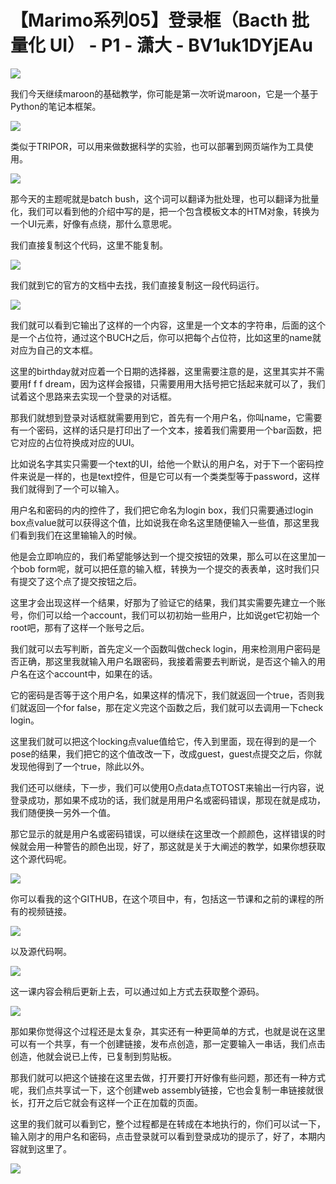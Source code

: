 # 【Marimo系列05】登录框（Bacth 批量化 UI） - P1 - 潇大 - BV1uk1DYjEAu

![](img/a44e6024fcb1aad1134eb2b498925493_0.png)

我们今天继续maroon的基础教学，你可能是第一次听说maroon，它是一个基于Python的笔记本框架。



![](img/a44e6024fcb1aad1134eb2b498925493_2.png)

类似于TRIPOR，可以用来做数据科学的实验，也可以部署到网页端作为工具使用。

![](img/a44e6024fcb1aad1134eb2b498925493_4.png)

那今天的主题呢就是batch bush，这个词可以翻译为批处理，也可以翻译为批量化，我们可以看到他的介绍中写的是，把一个包含模板文本的HTM对象，转换为一个UI元素，好像有点绕，那什么意思呢。

我们直接复制这个代码，这里不能复制。

![](img/a44e6024fcb1aad1134eb2b498925493_6.png)

我们就到它的官方的文档中去找，我们直接复制这一段代码运行。

![](img/a44e6024fcb1aad1134eb2b498925493_8.png)

我们就可以看到它输出了这样的一个内容，这里是一个文本的字符串，后面的这个是一个占位符，通过这个BUCH之后，你可以把每个占位符，比如这里的name就对应为自己的文本框。

这里的birthday就对应着一个日期的选择器，这里需要注意的是，这里其实并不需要用f f f dream，因为这样会报错，只需要用用大括号把它括起来就可以了，我们试着这个思路来去实现一个登录的对话框。

那我们就想到登录对话框就需要用到它，首先有一个用户名，你叫name，它需要有一个密码，这样的话只是打印出了一个文本，接着我们需要用一个bar函数，把它对应的占位符换成对应的UUI。

比如说名字其实只需要一个text的UI，给他一个默认的用户名，对于下一个密码控件来说是一样的，也是text控件，但是它可以有一个类类型等于password，这样我们就得到了一个可以输入。

用户名和密码的内的控件了，我们把它命名为login box，我们只需要通过login box点value就可以获得这个值，比如说我在命名这里随便输入一些值，那这里我们看到我们在这里输输入的时候。

他是会立即响应的，我们希望能够达到一个提交按钮的效果，那么可以在这里加一个bob form呢，就可以把任意的输入框，转换为一个提交的表表单，这时我们只有提交了这个点了提交按钮之后。

这里才会出现这样一个结果，好那为了验证它的结果，我们其实需要先建立一个账号，你们可以给一个account，我们可以初初始一些用户，比如说get它初始一个root吧，那有了这样一个账号之后。

我们就可以去写判断，首先定义一个函数叫做check login，用来检测用户密码是否正确，那这里我就输入用户名跟密码，我接着需要去判断说，是否这个输入的用户名在这个account中，如果在的话。

它的密码是否等于这个用户名，如果这样的情况下，我们就返回一个true，否则我们就返回一个for false，那在定义完这个函数之后，我们就可以去调用一下check login。

这里我们就可以把这个locking点value值给它，传入到里面，现在得到的是一个pose的结果，我们把它的这个值改改一下，改成guest，guest点提交之后，你就发现他得到了一个true，除此以外。

我们还可以继续，下一步，我们可以使用O点data点TOTOST来输出一行内容，说登录成功，那如果不成功的话，我们就是用用户名或密码错误，那现在就是成功，我们随便换一另外一个值。

那它显示的就是用户名或密码错误，可以继续在这里改一个颜颜色，这样错误的时候就会用一种警告的颜色出现，好了，那这就是关于大阐述的教学，如果你想获取这个源代码呢。



![](img/a44e6024fcb1aad1134eb2b498925493_10.png)

你可以看我的这个GITHUB，在这个项目中，有，包括这一节课和之前的课程的所有的视频链接。

![](img/a44e6024fcb1aad1134eb2b498925493_12.png)

以及源代码啊。

![](img/a44e6024fcb1aad1134eb2b498925493_14.png)

这一课内容会稍后更新上去，可以通过如上方式去获取整个源码。

![](img/a44e6024fcb1aad1134eb2b498925493_16.png)

那如果你觉得这个过程还是太复杂，其实还有一种更简单的方式，也就是说在这里可以有一个共享，有一个创建链接，发布点创造，那一定要输入一串话，我们点击创造，他就会说已上传，已复制到剪贴板。

那我们就可以把这个链接在这里去做，打开要打开好像有些问题，那还有一种方式呢，我们点共享试一下，这个创建web assembly链接，它也会复制一串链接就很长，打开之后它就会有这样一个正在加载的页面。

这里的我们就可以看到它，整个过程都是在转成在本地执行的，你们可以试一下，输入刚才的用户名和密码，点击登录就可以看到登录成功的提示了，好了，本期内容就到这里了。



![](img/a44e6024fcb1aad1134eb2b498925493_18.png)